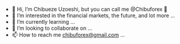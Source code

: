 - 👋 Hi, I’m Chibueze Uzoeshi, but you can call me @Chibuforex 🤩
- 👀 I’m interested in the financial markets, the future, and lot more ...
- 🌱 I’m currently learning  ...
- 💞️ I’m looking to collaborate on  ...
- 📫 How to reach me chibuforex@gmail.com ...

<!---
Chibuforex/Chibuforex is a ✨ special ✨ repository because its `README.md` (this file) appears on your GitHub profile.
You can click the Preview link to take a look at your changes.
--->
